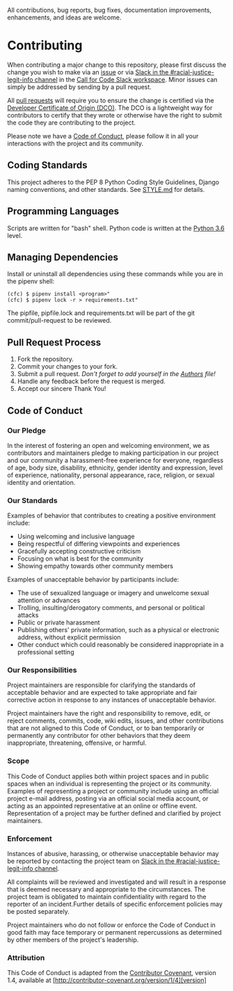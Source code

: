 
All contributions, bug reports, bug fixes, documentation improvements, enhancements, and ideas are welcome.
# Contributing

When contributing a major change to this repository, please first discuss the
change you wish to make via an [issue](contributing/ISSUES.md) or via
[Slack in the #racial-justice-legit-info 
channel](https://callforcode.slack.com/archives/C01CRAN53CM) in the [Call for
Code Slack workspace](https://callforcode.org/slack). Minor issues can simply
be addressed by sending by a pull request.

All [pull requests](contributing/PULL-REQUESTS.md) will require you to ensure
the change is certified via the [Developer Certificate of Origin 
(DCO)](https://github.com/apps/dco/). The DCO is a lightweight way for 
contributors to certify that they wrote or otherwise have the right to submit
the code they are contributing to the project.

Please note we have a [Code of Conduct](#code-of-conduct), please follow it in
all your interactions with the project and its community.

## Coding Standards

This project adheres to the PEP 8 Python Coding Style Guidelines, Django naming
conventions, and other standards.  See [STYLE.md](docs/STYLE.md) for details.

## Programming Languages

Scripts are written for "bash" shell.
Python code is written at the [Python 3.6](https://docs.python.org/3.6/) level.

## Managing Dependencies

Install or uninstall all dependencies using these commands while you are
in the pipenv shell:

```console
(cfc) $ pipenv install <program>"
(cfc) $ pipenv lock -r > requirements.txt"
```

The pipfile, pipfile.lock and requirements.txt will be part of the git
commit/pull-request to be reviewed.


## Pull Request Process

1. Fork the repository.
2. Commit your changes to your fork.
3. Submit a pull request. _Don't forget to add yourself in the [Authors](Authors) file!_
4. Handle any feedback before the request is merged.
5. Accept our sincere Thank You!

## Code of Conduct

### Our Pledge

In the interest of fostering an open and welcoming environment, we as
contributors and maintainers pledge to making participation in our project and
our community a harassment-free experience for everyone, regardless of age, 
body size, disability, ethnicity, gender identity and expression, level of 
experience, nationality, personal appearance, race, religion, or sexual 
identity and orientation.

### Our Standards

Examples of behavior that contributes to creating a positive environment
include:

* Using welcoming and inclusive language
* Being respectful of differing viewpoints and experiences
* Gracefully accepting constructive criticism
* Focusing on what is best for the community
* Showing empathy towards other community members

Examples of unacceptable behavior by participants include:

* The use of sexualized language or imagery and unwelcome sexual attention or
advances
* Trolling, insulting/derogatory comments, and personal or political attacks
* Public or private harassment
* Publishing others' private information, such as a physical or electronic
  address, without explicit permission
* Other conduct which could reasonably be considered inappropriate in a
  professional setting

### Our Responsibilities

Project maintainers are responsible for clarifying the standards of acceptable
behavior and are expected to take appropriate and fair corrective action in
response to any instances of unacceptable behavior.

Project maintainers have the right and responsibility to remove, edit, or
reject comments, commits, code, wiki edits, issues, and other contributions
that are not aligned to this Code of Conduct, or to ban temporarily or
permanently any contributor for other behaviors that they deem inappropriate,
threatening, offensive, or harmful.

### Scope

This Code of Conduct applies both within project spaces and in public spaces
when an individual is representing the project or its community. Examples of
representing a project or community include using an official project e-mail
address, posting via an official social media account, or acting as an appointed
representative at an online or offline event. Representation of a project may be
further defined and clarified by project maintainers.

### Enforcement

Instances of abusive, harassing, or otherwise unacceptable behavior may be
reported by contacting the project team on [Slack in the #racial-justice-legit-info channel](https://callforcode.slack.com/archives/C01CRAN53CM). 

All complaints will be reviewed and investigated and will result in a response that is deemed necessary and appropriate to the circumstances. The project team is obligated to maintain confidentiality with regard to the reporter of an incident.Further details of specific enforcement policies may be posted separately.

Project maintainers who do not follow or enforce the Code of Conduct in good
faith may face temporary or permanent repercussions as determined by other
members of the project's leadership.

### Attribution

This Code of Conduct is adapted from the [Contributor Covenant][homepage], version 1.4, available at [http://contributor-covenant.org/version/1/4][version]

[homepage]: http://contributor-covenant.org
[version]: http://contributor-covenant.org/version/1/4/
